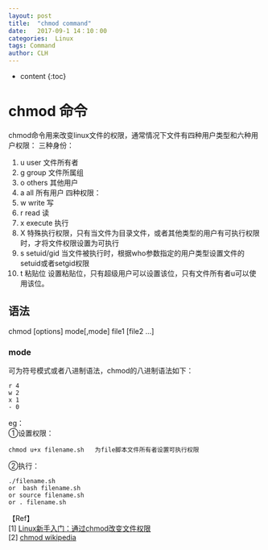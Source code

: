 ```yaml
---
layout: post
title:  "chmod command"
date:   2017-09-1 14：10：00
categories:  Linux
tags: Command
author: CLH
---
```


* content
{:toc}

# chmod 命令 #
chmod命令用来改变linux文件的权限，通常情况下文件有四种用户类型和六种用户权限：
三种身份：    
1. u user 文件所有者    
2. g group 文件所属组    
3. o others 其他用户    
4. a all 所有用户
四种权限：    
1. w write 写   
2. r read 读
3. x execute 执行   
4. X 特殊执行权限，只有当文件为目录文件，或者其他类型的用户有可执行权限时，才将文件权限设置为可执行    
5. s setuid/gid 当文件被执行时，根据who参数指定的用户类型设置文件的setuid或者setgid权限    
6. t 粘贴位 设置粘贴位，只有超级用户可以设置该位，只有文件所有者u可以使用该位。   


## 语法 ##
chmod [options] mode[,mode] file1 [file2 ...]

### mode ####
可为符号模式或者八进制语法，chmod的八进制语法如下：  

    r 4    
	w 2    
	x 1    
	- 0    

      
eg：   
①设置权限：  
  
	chmod u+x filename.sh   为file脚本文件所有者设置可执行权限   
②执行：      
   
	./filename.sh    
	or  bash filename.sh    
	or source filename.sh    
	or . filename.sh

【Ref】    
[1] [Linux新手入门：通过chmod改变文件权限](http://www.letuknowit.com/topics/20120408/change-file-attributes-on-linux.html/)    
[2] [chmod wikipedia](https://zh.wikipedia.org/wiki/Chmod)